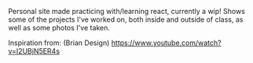Personal site made practicing with/learning react, currently a wip! Shows some of the projects I've worked on, both inside and outside of class, as well as some photos I've taken.

Inspiration from: (Brian Design) https://www.youtube.com/watch?v=I2UBjN5ER4s
